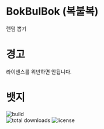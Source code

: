 # BokBulBok (복불복)
랜덤 뽑기

# 경고
라이센스를 위반하면 안됩니다.

# 뱃지
![build](https://img.shields.io/github/checks-status/poolmanager/BokBulBok/main) <br/>
![total downloads](https://img.shields.io/github/downloads/poolmanager/BokBulBok/total)
![license](https://img.shields.io/github/license/poolmanager/BokBulBok)
